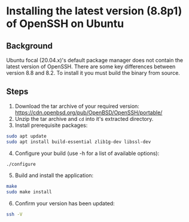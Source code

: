 # Installing the latest version (8.8p1) of OpenSSH on Ubuntu

## Background

Ubuntu focal (20.04.x)'s default package manager does not contain the latest version of OpenSSH. There are some key differences between version 8.8 and 8.2. To install it you must build the binary from source.


## Steps

1. Download the tar archive of your required version:
    https://cdn.openbsd.org/pub/OpenBSD/OpenSSH/portable/
2. Unzip the tar archive and `cd` into it's extracted directory.
3. Install prerequisite packages:
```bash
sudo apt update
sudo apt install build-essential zlib1g-dev libssl-dev
```
4. Configure your build (use -h for a list of available options):

```bash
./configure
```

5. Build and install the application:

```bash
make
sudo make install
```

6. Confirm your version has been updated:
```bash
ssh -V
```
